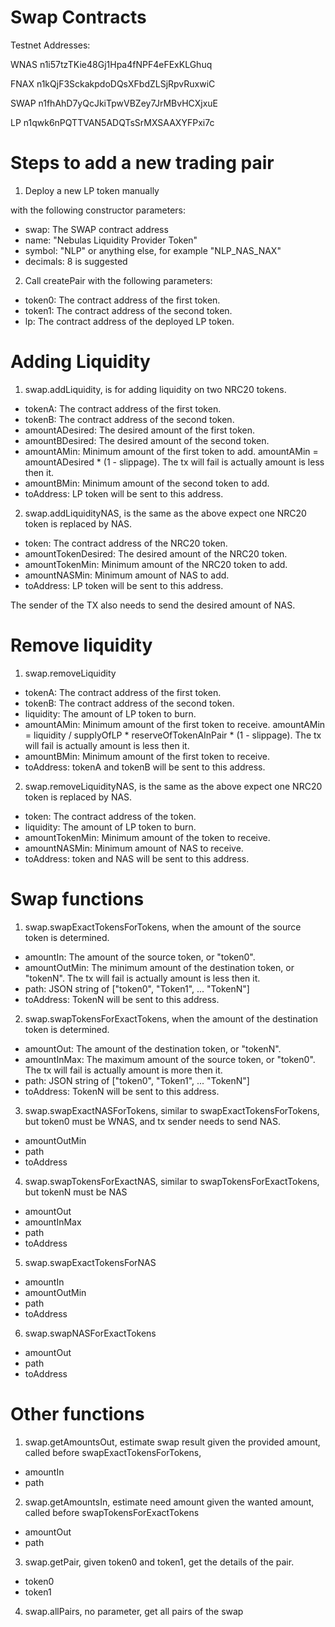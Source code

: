 # Swap Contracts

Testnet Addresses:

WNAS
n1i57tzTKie48Gj1Hpa4fNPF4eFExKLGhuq

FNAX
n1kQjF3SckakpdoDQsXFbdZLSjRpvRuxwiC

SWAP
n1fhAhD7yQcJkiTpwVBZey7JrMBvHCXjxuE

LP
n1qwk6nPQTTVAN5ADQTsSrMXSAAXYFPxi7c


# Steps to add a new trading pair

1) Deploy a new LP token manually

with the following constructor parameters:

- swap: The SWAP contract address
- name: "Nebulas Liquidity Provider Token"
- symbol: "NLP" or anything else, for example "NLP_NAS_NAX"
- decimals: 8 is suggested

2) Call createPair with the following parameters:

- token0: The contract address of the first token.
- token1: The contract address of the second token.
- lp: The contract address of the deployed LP token.


# Adding Liquidity

1) swap.addLiquidity, is for adding liquidity on two NRC20 tokens.

- tokenA: The contract address of the first token.
- tokenB: The contract address of the second token.
- amountADesired: The desired amount of the first token.
- amountBDesired: The desired amount of the second token.
- amountAMin: Minimum amount of the first token to add. amountAMin = amountADesired * (1 - slippage). The tx will fail is actually amount is less then it.
- amountBMin: Minimum amount of the second token to add. 
- toAddress: LP token will be sent to this address.

2) swap.addLiquidityNAS, is the same as the above expect one NRC20 token is replaced by NAS.

- token: The contract address of the NRC20 token.
- amountTokenDesired: The desired amount of the NRC20 token.
- amountTokenMin: Minimum amount of the NRC20 token to add.
- amountNASMin: Minimum amount of NAS to add.
- toAddress: LP token will be sent to this address.

The sender of the TX also needs to send the desired amount of NAS.


# Remove liquidity

1) swap.removeLiquidity

- tokenA: The contract address of the first token.
- tokenB: The contract address of the second token.
- liquidity: The amount of LP token to burn.
- amountAMin: Minimum amount of the first token to receive. amountAMin = liquidity / supplyOfLP * reserveOfTokenAInPair * (1 - slippage). The tx will fail is actually amount is less then it.
- amountBMin: Minimum amount of the first token to receive.
- toAddress: tokenA and tokenB will be sent to this address.

2) swap.removeLiquidityNAS, is the same as the above expect one NRC20 token is replaced by NAS.

- token: The contract address of the token.
- liquidity: The amount of LP token to burn.
- amountTokenMin: Minimum amount of the token to receive.
- amountNASMin: Minimum amount of NAS to receive.
- toAddress: token and NAS will be sent to this address.


# Swap functions

1) swap.swapExactTokensForTokens, when the amount of the source token is determined.

- amountIn: The amount of the source token, or "token0".
- amountOutMin: The minimum amount of the destination token, or "tokenN". The tx will fail is actually amount is less then it.
- path: JSON string of ["token0", "Token1", ... "TokenN"]
- toAddress: TokenN will be sent to this address.

2) swap.swapTokensForExactTokens, when the amount of the destination token is determined.

- amountOut: The amount of the destination token, or "tokenN".
- amountInMax: The maximum amount of the source token, or "token0". The tx will fail is actually amount is more then it.
- path: JSON string of ["token0", "Token1", ... "TokenN"]
- toAddress: TokenN will be sent to this address.

3) swap.swapExactNASForTokens, similar to swapExactTokensForTokens, but token0 must be WNAS, and tx sender needs to send NAS.

- amountOutMin
- path
- toAddress

4) swap.swapTokensForExactNAS, similar to swapTokensForExactTokens, but tokenN must be NAS

- amountOut
- amountInMax
- path
- toAddress

5) swap.swapExactTokensForNAS

- amountIn
- amountOutMin
- path
- toAddress

6) swap.swapNASForExactTokens

- amountOut
- path
- toAddress


# Other functions

1) swap.getAmountsOut, estimate swap result given the provided amount, called before swapExactTokensForTokens, 

- amountIn
- path

2) swap.getAmountsIn, estimate need amount given the wanted amount, called before swapTokensForExactTokens

- amountOut
- path

3) swap.getPair, given token0 and token1, get the details of the pair.

- token0
- token1

4) swap.allPairs, no parameter, get all pairs of the swap
